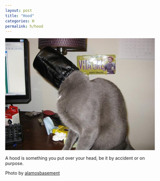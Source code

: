 ```yaml
---
layout: post
title: "Hood"
categories: H
permalink: h/hood
---
```


<img src="/images/h/hood.jpg">

A hood is something you put over your head, be it by accident or on purpose.

Photo by <a href="http://www.flickr.com/photos/alamosbasement/3301504173/">alamosbasement</a>